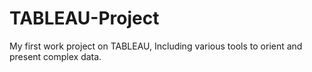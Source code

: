 # TABLEAU-Project
My first work project on TABLEAU, Including various tools to orient and present complex data. 
